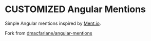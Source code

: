 # CUSTOMIZED Angular Mentions

Simple Angular mentions inspired by [Ment.io](https://github.com/jeff-collins/ment.io).

Fork from [dmacfarlane/angular-mentions](https://github.com/dmacfarlane/angular-mentions)
